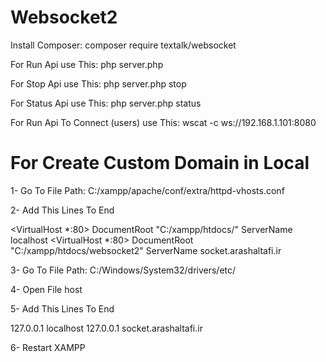 # Websocket2

Install Composer:
composer require textalk/websocket

For Run Api use This:
php server.php

For Stop Api use This:
php server.php stop

For Status Api use This:
php server.php status

For Run Api To Connect (users) use This:
wscat -c ws://192.168.1.101:8080



# For Create Custom Domain in Local
1- Go To File Path: C:/xampp/apache/conf/extra/httpd-vhosts.conf

2- Add This Lines To End

<VirtualHost *:80>
	DocumentRoot "C:/xampp/htdocs/"
	ServerName localhost
</VirtualHost>
<VirtualHost *:80>
  DocumentRoot "C:/xampp/htdocs/websocket2"
  ServerName socket.arashaltafi.ir
</VirtualHost>

3- Go To File Path: C:/Windows/System32/drivers/etc/

4- Open File host

5- Add This Lines To End

127.0.0.1 localhost
127.0.0.1 socket.arashaltafi.ir

6- Restart XAMPP
